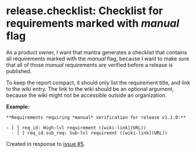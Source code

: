 # release.checklist: Checklist for requirements marked with *manual* flag

As a product owner, I want that mantra generates a checklist that contains all requirements marked with the *manual* flag,
because I want to make sure that all of those *manual* requirements are verified before a release is published.

To keep the report compact, it should only list the requirement title, and link to the wiki entry.
The link to the wiki should be an optional argument, because the wiki might not be accessible outside an organization.

**Example:**

```
**Requirements requiring *manual* verification for release v1.1.0:**

- [ ] req_id: High-lvl requirement ([wiki-link](URL))
  - [ ] req_id.sub_req: Sub-lvl requireent ([wiki-link](URL))
```

Created in response to [issue #5](https://github.com/mhatzl/mantra/issues/5).

